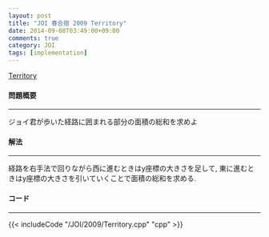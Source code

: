 ```yaml
---
layout: post
title: "JOI 春合宿 2009 Territory"
date: 2014-09-08T03:49:00+09:00
comments: true
category: JOI
tags: [implementation]
---
```


[Territory](http://joisc2009.contest.atcoder.jp/tasks/joisc2009_territory)

#### 問題概要

****

ジョイ君が歩いた経路に囲まれる部分の面積の総和を求めよ

#### 解法

****

経路を右手法で回りながら西に進むときはy座標の大きさを足して, 東に進むときはy座標の大きさを引いていくことで面積の総和を求める.  

#### コード

****

{{< includeCode "/JOI/2009/Territory.cpp" "cpp" >}}
